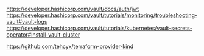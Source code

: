 https://developer.hashicorp.com/vault/docs/auth/jwt
https://developer.hashicorp.com/vault/tutorials/monitoring/troubleshooting-vault#vault-logs
https://developer.hashicorp.com/vault/tutorials/kubernetes/vault-secrets-operator#install-vault-cluster

https://github.com/tehcyx/terraform-provider-kind
